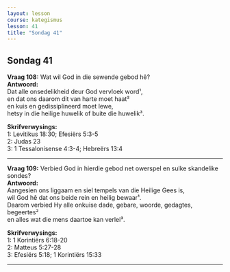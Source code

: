 ```yaml
---
layout: lesson
course: kategismus
lesson: 41
title: "Sondag 41"
---
```


## Sondag 41

**Vraag 108:** Wat wil God in die sewende gebod hê?  
**Antwoord:**  
Dat alle onsedelikheid deur God vervloek word¹,  
en dat ons daarom dit van harte moet haat²  
en kuis en gedissiplineerd moet lewe,  
hetsy in die heilige huwelik of buite die huwelik³.

**Skrifverwysings:**  
1: Levitikus 18:30; Efesiërs 5:3-5  
2: Judas 23  
3: 1 Tessalonisense 4:3-4; Hebreërs 13:4

---

**Vraag 109:** Verbied God in hierdie gebod net owerspel en sulke skandelike sondes?  
**Antwoord:**  
Aangesien ons liggaam en siel tempels van die Heilige Gees is,  
wil God hê dat ons beide rein en heilig bewaar¹.  
Daarom verbied Hy alle onkuise dade, gebare, woorde, gedagtes, begeertes²  
en alles wat die mens daartoe kan verlei³.

**Skrifverwysings:**  
1: 1 Korintiërs 6:18-20  
2: Matteus 5:27-28  
3: Efesiërs 5:18; 1 Korintiërs 15:33

---